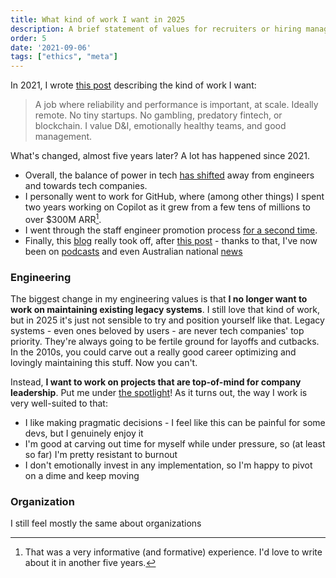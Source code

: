 ```yaml
---
title: What kind of work I want in 2025
description: A brief statement of values for recruiters or hiring managers
order: 5
date: '2021-09-06'
tags: ["ethics", "meta"]
---
```


In 2021, I wrote [this post](/my-engineering-values) describing the kind of work I want:

> A job where reliability and performance is important, at scale. Ideally remote. No tiny startups. No gambling, predatory fintech, or blockchain. I value D&I, emotionally healthy teams, and good management.

What's changed, almost five years later? A lot has happened since 2021.

* Overall, the balance of power in tech [has shifted](/good-times-are-over) away from engineers and towards tech companies.
* I personally went to work for GitHub, where (among other things) I spent two years working on Copilot as it grew from a few tens of millions to over $300M ARR[^1].
* I went through the staff engineer promotion process [for a second time](/staff-engineer-promotions).
* Finally, this [blog](/on-writing) really took off, after [this post](/how-to-ship) - thanks to that, I've now been on [podcasts](https://www.youtube.com/watch?v=IekJKQ-AvkM&t=1s&pp=ygUNc2VhbiBnb2VkZWNrZQ%3D%3D) and even Australian national [news](https://www.youtube.com/watch?v=DRyb3jA0ZOM&pp=ygUNc2VhbiBnb2VkZWNrZQ%3D%3D)

### Engineering

The biggest change in my engineering values is that **I no longer want to work on maintaining existing legacy systems**. I still love that kind of work, but in 2025 it's just not sensible to try and position yourself like that. Legacy systems - even ones beloved by users - are never tech companies' top priority. They're always going to be fertile ground for layoffs and cutbacks. In the 2010s, you could carve out a really good career optimizing and lovingly maintaining this stuff. Now you can't.

Instead, **I want to work on projects that are top-of-mind for company leadership**. Put me under [the spotlight](/the-spotlight)! As it turns out, the way I work is very well-suited to that:

* I like making pragmatic decisions - I feel like this can be painful for some devs, but I genuinely enjoy it
* I'm good at carving out time for myself while under pressure, so (at least so far) I'm pretty resistant to burnout
* I don't emotionally invest in any implementation, so I'm happy to pivot on a dime and keep moving

### Organization

I still feel mostly the same about organizations

[^1]: That was a very informative (and formative) experience. I'd love to write about it in another five years.